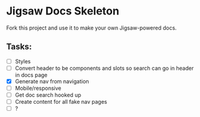 # Jigsaw Docs Skeleton

Fork this project and use it to make your own Jigsaw-powered docs.


## Tasks:
- [ ] Styles
- [ ] Convert header to be components and slots so search can go in header in docs page
- [x] Generate nav from navigation
- [ ] Mobile/responsive
- [ ] Get doc search hooked up
- [ ] Create content for all fake nav pages
- [ ] ?
